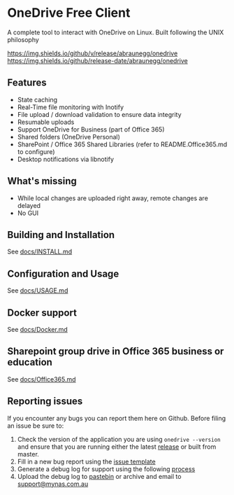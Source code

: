 # OneDrive Free Client
A complete tool to interact with OneDrive on Linux. Built following the UNIX philosophy

https://img.shields.io/github/v/release/abraunegg/onedrive
https://img.shields.io/github/release-date/abraunegg/onedrive

## Features
*   State caching
*   Real-Time file monitoring with Inotify
*   File upload / download validation to ensure data integrity
*   Resumable uploads
*   Support OneDrive for Business (part of Office 365)
*   Shared folders (OneDrive Personal)
*   SharePoint / Office 365 Shared Libraries (refer to README.Office365.md to configure)
*   Desktop notifications via libnotify

## What's missing
*   While local changes are uploaded right away, remote changes are delayed
*   No GUI

## Building and Installation
See [docs/INSTALL.md](docs/INSTALL.md)

## Configuration and Usage
See [docs/USAGE.md](docs/USAGE.md)

## Docker support
See [docs/Docker.md](docs/Docker.md)

## Sharepoint group drive in Office 365 business or education
See [docs/Office365.md](docs/Office365.md)

## Reporting issues
If you encounter any bugs you can report them here on Github. Before filing an issue be sure to:

1.  Check the version of the application you are using `onedrive --version` and ensure that you are running either the latest [release](https://github.com/abraunegg/onedrive/releases) or built from master.
2.  Fill in a new bug report using the [issue template](https://github.com/abraunegg/onedrive/issues/new?template=bug_report.md)
3.  Generate a debug log for support using the following [process](https://github.com/abraunegg/onedrive/wiki/Generate-debug-log-for-support)
4.  Upload the debug log to [pastebin](https://pastebin.com/) or archive and email to support@mynas.com.au